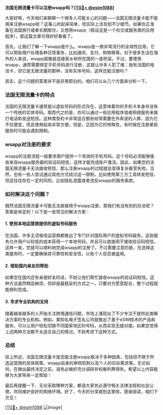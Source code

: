 **法国无限流量卡可以注册wsapp吗？[[TG💪+ @esim1088](https://t.me/s/esim1088)]**

大家好呀，今天咱们来聊聊一个很多人可能关心的问题——法国无限流量卡能不能用来注册wsapp呢？这事儿听起来简单，但实际上涉及到不少细节。如果你正准备在法国旅行或者长期居住，又想用wsapp（假设这是一个社交或服务类的应用程序），那这篇文章可得好好看看了。

首先，让我们了解一下wsapp是什么。wsapp是一款非常流行的全球性应用，它可以帮助用户处理各种日常事务，比如通讯、支付、购物等等。对于很多生活在海外的人来说，wsapp就像是连接家乡和所在国的一座桥梁。不过，要使用wsapp，通常需要绑定手机号码进行注册，这就让许多人犯了难：我有法国的电话卡，但它是无限流量的那种，没有实体号码，这样还能注册吗？

其实，这个问题的答案并不是非黑即白的。咱们可以从几个方面来分析一下。

### 法国无限流量卡的特点

法国的无限流量卡通常是以虚拟号码的形式存在，这意味着你的手机卡本身并没有一个传统的实体号码。取而代之的是，你可以通过一些应用程序或者网络服务来拨打电话和发送短信。这种类型的卡非常适合那些经常需要在外奔波的人群，因为它不仅便宜，而且使用起来非常方便。但是，正因为它的特殊性，有时候在注册某些服务时可能会遇到限制。

### wsapp对注册的要求

wsapp的注册流程一般要求用户提供一个有效的手机号码。这个号码必须能够接收来自wsapp服务器的验证码短信，这样才能完成账户激活。因此，如果您的法国无限流量卡无法接收短信，那么注册wsapp的过程就会变得复杂甚至失败。当然，也有一些人尝试通过其他方式绕过这一限制，比如使用第三方工具转发短信，但这往往存在一定的风险，比如隐私泄露或者违反wsapp的服务条款。

### 如何解决这个问题？

既然法国无限流量卡可能无法直接用于wsapp注册，那我们有没有别的办法呢？答案是肯定的！以下是一些常见的解决方案：

#### 1. 使用本地运营商提供的虚拟号码服务

在法国，许多主流电信运营商都推出了专门针对国际用户的虚拟号码服务。这些服务允许用户以较低的成本获得一个本地号码，并且可以直接用于接收验证码短信。这样一来，您就可以顺利地完成wsapp的注册了。不过需要注意的是，在选择这类服务时，一定要确保其可靠性和安全性，以免个人信息被盗用。

#### 2. 借助国内亲友的帮助

如果您在国内还有亲朋好友的话，不妨让他们帮忙接收wsapp的验证码短信。这种方法虽然稍显麻烦，但却是最稳妥的方式之一。只要对方愿意配合，整个过程就能顺利完成。

#### 3. 寻求专业机构的支持

随着越来越多的人开始关注跨境通信问题，市场上涌现出了不少专注于提供此类解决方案的专业机构。例如，某知名电子签名公司就推出了基于eSIM技术的产品和服务，可以让用户轻松切换不同国家地区的号码，从而实现无缝对接。如果您觉得上述两种方法都不太适合自己的情况，不妨考虑下这种方式。

### 总结

综上所述，法国无限流量卡是否能注册wsapp取决于多种因素，包括但不限于所选运营商的具体政策、wsapp自身的审核机制以及个人的实际需求等。无论如何，在做出最终决定之前，请务必做好充分调研并权衡利弊得失。希望以上内容能够为大家带来一定帮助！

最后再提醒一下，无论采取哪种方案，都请大家务必遵守相关法律法规和社会公德，共同维护良好的网络环境。好了，今天的分享就到这里啦，感谢阅读，咱们下次见！

[[TG💪+ @esim1088](https://t.me/s/esim1088) ![Image](https://i.postimg.cc/4NQfJmqS/Snipaste-2025-05-13-00-14-12.png)]